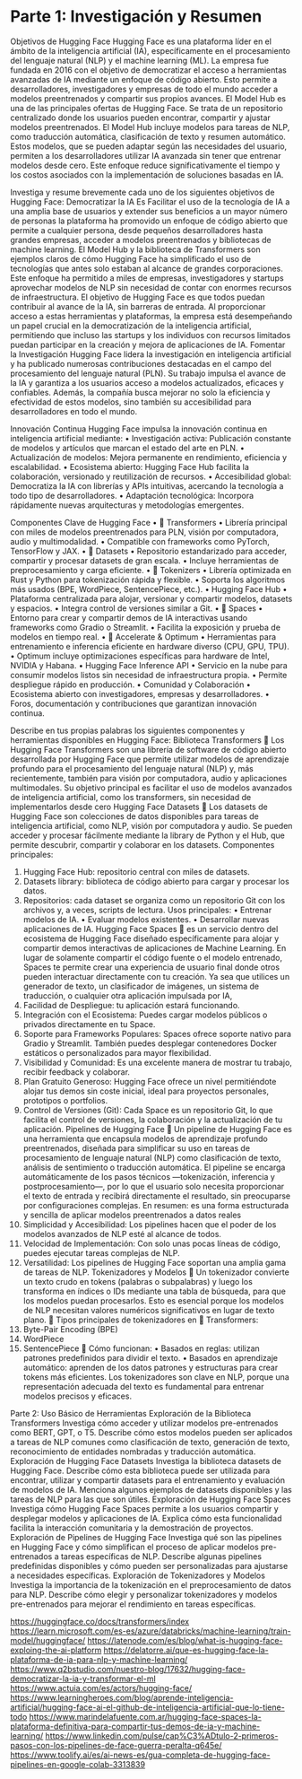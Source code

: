 

# Parte 1: Investigación y Resumen
Objetivos de Hugging Face
Hugging Face es una plataforma líder en el ámbito de la inteligencia artificial (IA), específicamente en el procesamiento del lenguaje natural (NLP) y el machine learning (ML). La empresa fue fundada en 2016 con el objetivo de democratizar el acceso a herramientas avanzadas de IA mediante un enfoque de código abierto. Esto permite a desarrolladores, investigadores y empresas de todo el mundo acceder a modelos preentrenados y compartir sus propios avances.
El Model Hub es una de las principales ofertas de Hugging Face. Se trata de un repositorio centralizado donde los usuarios pueden encontrar, compartir y ajustar modelos preentrenados. El Model Hub incluye modelos para tareas de NLP, como traducción automática, clasificación de texto y resumen automático. Estos modelos, que se pueden adaptar según las necesidades del usuario, permiten a los desarrolladores utilizar IA avanzada sin tener que entrenar modelos desde cero. Este enfoque reduce significativamente el tiempo y los costos asociados con la implementación de soluciones basadas en IA.

Investiga y resume brevemente cada uno de los siguientes objetivos de Hugging Face:
Democratizar la IA
Es Facilitar el uso de la tecnología de IA a una amplia base de usuarios y extender sus beneficios a un mayor número de personas
la plataforma ha promovido un enfoque de código abierto que permite a cualquier persona, desde pequeños desarrolladores hasta grandes empresas, acceder a modelos preentrenados y bibliotecas de machine learning. El Model Hub y la biblioteca de Transformers son ejemplos claros de cómo Hugging Face ha simplificado el uso de tecnologías que antes solo estaban al alcance de grandes corporaciones.
Este enfoque ha permitido a miles de empresas, investigadores y startups aprovechar modelos de NLP sin necesidad de contar con enormes recursos de infraestructura. El objetivo de Hugging Face es que todos puedan contribuir al avance de la IA, sin barreras de entrada.
Al proporcionar acceso a estas herramientas y plataformas, la empresa está desempeñando un papel crucial en la democratización de la inteligencia artificial, permitiendo que incluso las startups y los individuos con recursos limitados puedan participar en la creación y mejora de aplicaciones de IA.
Fomentar la Investigación
Hugging Face lidera la investigación en inteligencia artificial y ha publicado numerosas contribuciones destacadas en el campo del procesamiento del lenguaje natural (PLN). Su trabajo impulsa el avance de la IA y garantiza a los usuarios acceso a modelos actualizados, eficaces y confiables. Además, la compañía busca mejorar no solo la eficiencia y efectividad de estos modelos, sino también su accesibilidad para desarrolladores en todo el mundo.

Innovación Continua
Hugging Face impulsa la innovación continua en inteligencia artificial mediante:
•	Investigación activa: Publicación constante de modelos y artículos que marcan el estado del arte en PLN.
•	Actualización de modelos: Mejora permanente en rendimiento, eficiencia y escalabilidad.
•	Ecosistema abierto: Hugging Face Hub facilita la colaboración, versionado y reutilización de recursos.
•	Accesibilidad global: Democratiza la IA con librerías y APIs intuitivas, acercando la tecnología a todo tipo de desarrolladores.
•	Adaptación tecnológica: Incorpora rápidamente nuevas arquitecturas y metodologías emergentes.

Componentes Clave de Hugging Face
•  🤗 Transformers 
•	Librería principal con miles de modelos preentrenados para PLN, visión por computadora, audio y multimodalidad.
•	Compatible con frameworks como PyTorch, TensorFlow y JAX.
•  🤗 Datasets
•	Repositorio estandarizado para acceder, compartir y procesar datasets de gran escala.
•	Incluye herramientas de preprocesamiento y carga eficiente.
•  🤗 Tokenizers
•	Librería optimizada en Rust y Python para tokenización rápida y flexible.
•	Soporta los algoritmos más usados (BPE, WordPiece, SentencePiece, etc.).
•  Hugging Face Hub
•	Plataforma centralizada para alojar, versionar y compartir modelos, datasets y espacios.
•	Integra control de versiones similar a Git.
•  🤗 Spaces
•	Entorno para crear y compartir demos de IA interactivas usando frameworks como Gradio o Streamlit.
•	Facilita la exposición y prueba de modelos en tiempo real.
•  🤗 Accelerate & Optimum
•	Herramientas para entrenamiento e inferencia eficiente en hardware diverso (CPU, GPU, TPU).
•	Optimum incluye optimizaciones específicas para hardware de Intel, NVIDIA y Habana.
•  Hugging Face Inference API
•	Servicio en la nube para consumir modelos listos sin necesidad de infraestructura propia.
•	Permite despliegue rápido en producción.
•  Comunidad y Colaboración
•	Ecosistema abierto con investigadores, empresas y desarrolladores.
•	Foros, documentación y contribuciones que garantizan innovación continua.

Describe en tus propias palabras los siguientes componentes y herramientas disponibles en Hugging Face:
Biblioteca Transformers 
Los Hugging Face Transformers son una librería de software de código abierto desarrollada por Hugging Face que permite utilizar modelos de aprendizaje profundo para el procesamiento del lenguaje natural (NLP) y, más recientemente, también para visión por computadora, audio y aplicaciones multimodales. Su objetivo principal es facilitar el uso de modelos avanzados de inteligencia artificial, como los transformers, sin necesidad de implementarlos desde cero
Hugging Face Datasets 
Los datasets de Hugging Face son colecciones de datos disponibles para tareas de inteligencia artificial, como NLP, visión por computadora y audio. Se pueden acceder y procesar fácilmente mediante la library de Python y el Hub, que permite descubrir, compartir y colaborar en los datasets.
Componentes principales:
1.	Hugging Face Hub: repositorio central con miles de datasets.
2.	Datasets library: biblioteca de código abierto para cargar y procesar los datos.
3.	Repositorios: cada dataset se organiza como un repositorio Git con los archivos y, a veces, scripts de lectura.
Usos principales:
•	Entrenar modelos de IA.
•	Evaluar modelos existentes.
•	Desarrollar nuevas aplicaciones de IA. 
Hugging Face Spaces  
es un servicio dentro del ecosistema de Hugging Face diseñado específicamente para alojar y compartir demos interactivas de aplicaciones de Machine Learning.
En lugar de solamente compartir el código fuente o el modelo entrenado, Spaces te permite crear una experiencia de usuario final donde otros pueden interactuar directamente con tu creación. Ya sea que utilices un generador de texto, un clasificador de imágenes, un sistema de traducción, o cualquier otra aplicación impulsada por IA, 
1.	Facilidad de Despliegue: tu aplicación estará funcionando.
2.	Integración con el Ecosistema: Puedes cargar modelos públicos o privados directamente en tu Space.
3.	Soporte para Frameworks Populares: Spaces ofrece soporte nativo para Gradio y Streamlit. También puedes desplegar contenedores Docker estáticos o personalizados para mayor flexibilidad.
4.	Visibilidad y Comunidad:  Es una excelente manera de mostrar tu trabajo, recibir feedback y colaborar.
5.	Plan Gratuito Generoso: Hugging Face ofrece un nivel permitiéndote alojar tus demos sin coste inicial, ideal para proyectos personales, prototipos o portfolios.
6.	Control de Versiones (Git): Cada Space es un repositorio Git, lo que facilita el control de versiones, la colaboración y la actualización de tu aplicación.
Pipelines de Hugging Face  
Un pipeline de Hugging Face es una herramienta que encapsula modelos de aprendizaje profundo preentrenados, diseñada para simplificar su uso en tareas de procesamiento de lenguaje natural (NLP) como clasificación de texto, análisis de sentimiento o traducción automática.
El pipeline se encarga automáticamente de los pasos técnicos —tokenización, inferencia y postprocesamiento—, por lo que el usuario solo necesita proporcionar el texto de entrada y recibirá directamente el resultado, sin preocuparse por configuraciones complejas.
En resumen: es una forma estructurada y sencilla de aplicar modelos preentrenados a datos reales
1.	Simplicidad y Accesibilidad: Los pipelines hacen que el poder de los modelos avanzados de NLP esté al alcance de todos.
2.	Velocidad de Implementación: Con solo unas pocas líneas de código, puedes ejecutar tareas complejas de NLP.
3.	Versatilidad: Los pipelines de Hugging Face soportan una amplia gama de tareas de NLP.
Tokenizadores y Modelos 
Un tokenizador convierte un texto crudo en tokens (palabras o subpalabras) y luego los transforma en índices o IDs mediante una tabla de búsqueda, para que los modelos puedan procesarlos. Esto es esencial porque los modelos de NLP necesitan valores numéricos significativos en lugar de texto plano.
🔹 Tipos principales de tokenizadores en 🤗 Transformers:
1.	Byte-Pair Encoding (BPE)
2.	WordPiece
3.	SentencePiece
🔹 Cómo funcionan:
•	Basados en reglas: utilizan patrones predefinidos para dividir el texto.
•	Basados en aprendizaje automático: aprenden de los datos patrones y estructuras para crear tokens más eficientes.
Los tokenizadores son clave en NLP, porque una representación adecuada del texto es fundamental para entrenar modelos precisos y eficaces.























Parte 2: Uso Básico de Herramientas
Exploración de la Biblioteca Transformers
Investiga cómo acceder y utilizar modelos pre-entrenados como BERT, GPT, o T5.
Describe cómo estos modelos pueden ser aplicados a tareas de NLP comunes como clasificación de texto, generación de texto, reconocimiento de entidades nombradas y traducción automática.
Exploración de Hugging Face Datasets
Investiga la biblioteca datasets de Hugging Face.
Describe cómo esta biblioteca puede ser utilizada para encontrar, utilizar y compartir datasets para el entrenamiento y evaluación de modelos de IA.
Menciona algunos ejemplos de datasets disponibles y las tareas de NLP para las que son útiles.
Exploración de Hugging Face Spaces
Investiga cómo Hugging Face Spaces permite a los usuarios compartir y desplegar modelos y aplicaciones de IA.
Explica cómo esta funcionalidad facilita la interacción comunitaria y la demostración de proyectos.
Exploración de Pipelines de Hugging Face
Investiga qué son las pipelines en Hugging Face y cómo simplifican el proceso de aplicar modelos pre-entrenados a tareas específicas de NLP.
Describe algunas pipelines predefinidas disponibles y cómo pueden ser personalizadas para ajustarse a necesidades específicas.
Exploración de Tokenizadores y Modelos
Investiga la importancia de la tokenización en el preprocesamiento de datos para NLP.
Describe cómo elegir y personalizar tokenizadores y modelos pre-entrenados para mejorar el rendimiento en tareas específicas.



https://huggingface.co/docs/transformers/index
https://learn.microsoft.com/es-es/azure/databricks/machine-learning/train-model/huggingface/
https://latenode.com/es/blog/what-is-hugging-face-exploing-the-ai-platform
https://delatorre.ai/que-es-hugging-face-la-plataforma-de-ia-para-nlp-y-machine-learning/
https://www.q2bstudio.com/nuestro-blog/17632/hugging-face-democratizar-la-ia-y-transformar-el-ml
https://www.actuia.com/es/actors/hugging-face/
https://www.learningheroes.com/blog/aprende-inteligencia-artificial/hugging-face-ai-el-github-de-inteligencia-artificial-que-lo-tiene-todo
https://www.marindelafuente.com.ar/hugging-face-spaces-la-plataforma-definitiva-para-compartir-tus-demos-de-ia-y-machine-learning/
https://www.linkedin.com/pulse/cap%C3%ADtulo-2-primeros-pasos-con-los-pipelines-de-face-guerra-peralta-q645e/
https://www.toolify.ai/es/ai-news-es/gua-completa-de-hugging-face-pipelines-en-google-colab-3313839

